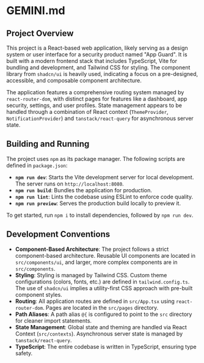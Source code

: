 # GEMINI.md

## Project Overview

This project is a React-based web application, likely serving as a design system or user interface for a security product named "App Guard". It is built with a modern frontend stack that includes TypeScript, Vite for bundling and development, and Tailwind CSS for styling. The component library from `shadcn/ui` is heavily used, indicating a focus on a pre-designed, accessible, and composable component architecture.

The application features a comprehensive routing system managed by `react-router-dom`, with distinct pages for features like a dashboard, app security, settings, and user profiles. State management appears to be handled through a combination of React context (`ThemeProvider`, `NotificationProvider`) and `tanstack/react-query` for asynchronous server state.

## Building and Running

The project uses `npm` as its package manager. The following scripts are defined in `package.json`:

*   **`npm run dev`**: Starts the Vite development server for local development. The server runs on `http://localhost:8080`.
*   **`npm run build`**: Bundles the application for production.
*   **`npm run lint`**: Lints the codebase using ESLint to enforce code quality.
*   **`npm run preview`**: Serves the production build locally to preview it.

To get started, run `npm i` to install dependencies, followed by `npm run dev`.

## Development Conventions

*   **Component-Based Architecture**: The project follows a strict component-based architecture. Reusable UI components are located in `src/components/ui`, and larger, more complex components are in `src/components`.
*   **Styling**: Styling is managed by Tailwind CSS. Custom theme configurations (colors, fonts, etc.) are defined in `tailwind.config.ts`. The use of `shadcn/ui` implies a utility-first CSS approach with pre-built component styles.
*   **Routing**: All application routes are defined in `src/App.tsx` using `react-router-dom`. Pages are located in the `src/pages` directory.
*   **Path Aliases**: A path alias `@{` is configured to point to the `src` directory for cleaner import statements.
*   **State Management**: Global state and theming are handled via React Context (`src/contexts`). Asynchronous server state is managed by `tanstack/react-query`.
*   **TypeScript**: The entire codebase is written in TypeScript, ensuring type safety.
